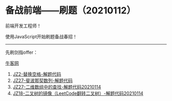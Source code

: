 <!--
 * @Author: Ran
 * @Date: 2021-01-14 11:17:50
 * @LastEditors: Ran
 * @LastEditTime: 2021-01-15 10:31:20
 * @FilePath: \Nodef:\FrontEndLearning\FE_Learning\JZoffer\README.md
 * @Description: 
-->
# 备战前端——刷题（20210112）

前端开发工程师！

使用JavaScript开始刷题备战春招！

------

先刷剑指offer：

[牛客网](https://www.nowcoder.com/ta/coding-interviews)

1. [JZ2-替换空格-解题代码](./JZ2-替换空格.js)
2. [JZ27-斐波那契数列-解题代码](./JZ27-斐波那契数列.js)
3. [JZ27-二维数组中的查找-解题代码20210114](./JZ1-二维数组中的查找.js)
3. [JZ18-二叉树的镜像（LeetCode翻转二叉树）-解题代码20210114](./JZ18-二叉树的镜像.js)

